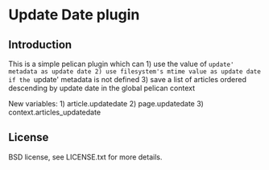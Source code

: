 # Update Date plugin

## Introduction

This is a simple pelican plugin which can
     1) use the value of `update' metadata as update date
     2) use filesystem's mtime value as update date if the `update' metadata is not defined
     3) save a list of articles ordered descending by update date in the global pelican context
 
New variables:
    1) article.updatedate
    2) page.updatedate
    3) context.articles_updatedate

## License
BSD license, see LICENSE.txt for more details.

